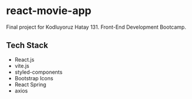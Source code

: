 # react-movie-app

Final project for Kodluyoruz Hatay 131. Front-End Development Bootcamp.

## Tech Stack

- React.js
- vite.js
- styled-components
- Bootstrap Icons
- React Spring
- axios
